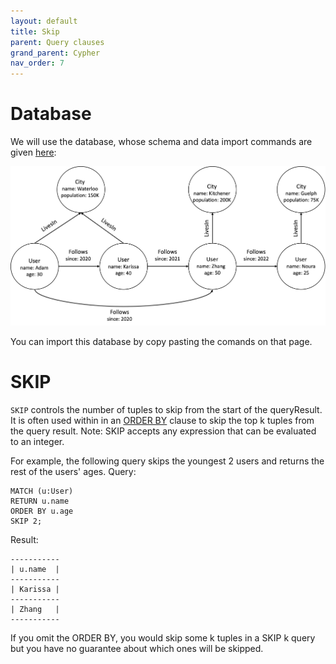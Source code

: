 ```yaml
---
layout: default
title: Skip
parent: Query clauses
grand_parent: Cypher
nav_order: 7
---
```


# Database
We will use the database, whose schema and data import commands are given [here](example-database.md):

<img src="../../../img/running-example.png" width="800">

You can import this database by copy pasting the comands on that page. 

# SKIP
`SKIP` controls the number of tuples to skip from the start of the queryResult. It is often used within in an [ORDER BY](order-by.md) 
clause to skip the top k tuples from the query result. 
Note: SKIP accepts any expression that can be evaluated to an integer.

For example, the following query skips the youngest 2 users
and returns the rest of the users' ages.
Query:
```
MATCH (u:User)
RETURN u.name
ORDER BY u.age
SKIP 2;
```
Result:
```
-----------
| u.name  |
-----------
| Karissa |
-----------
| Zhang   |
-----------
```

If you omit the ORDER BY, you would skip some k tuples in a SKIP k query 
but you have no guarantee about which ones will be skipped.
